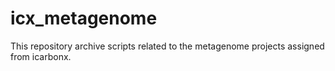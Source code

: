# icx_metagenome
This repository archive scripts related to the metagenome projects assigned from icarbonx.
